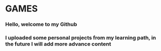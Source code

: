 # GAMES
### Hello, welcome to my Github
### I uploaded some personal projects from my learning path, in the future I will add more advance content
